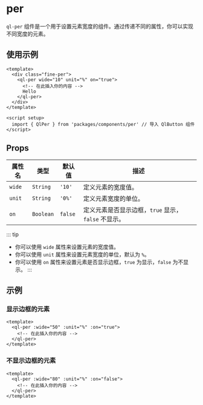 # per

`ql-per` 组件是一个用于设置元素宽度的组件。通过传递不同的属性，你可以实现不同宽度的元素。

## 使用示例

```vue
<template>
  <div class="fine-per">
    <ql-per wide="10" unit="%" on="true">
      <!-- 在此插入你的内容 -->
      Hello
    </ql-per>
  </div>
</template>

<script setup>
  import { QlPer } from 'packages/components/per' // 导入 QlButton 组件
</script>
```

## Props

| 属性名 | 类型      | 默认值  | 描述                                                |
| ------ | --------- | ------- | --------------------------------------------------- |
| `wide` | `String`  | `'10'`  | 定义元素的宽度值。                                  |
| `unit` | `String`  | `'0%'`  | 定义元素宽度的单位。                                |
| `on`   | `Boolean` | `false` | 定义元素是否显示边框，`true` 显示，`false` 不显示。 |

::: tip

- 你可以使用 `wide` 属性来设置元素的宽度值。
- 你可以使用 `unit` 属性来设置元素宽度的单位，默认为 `%`。
- 你可以使用 `on` 属性来设置元素是否显示边框，`true` 为显示，`false` 为不显示。
  :::

## 示例

### 显示边框的元素

```vue
<template>
  <ql-per :wide="50" :unit="%" :on="true">
    <!-- 在此插入你的内容 -->
  </ql-per>
</template>
```

### 不显示边框的元素

```vue
<template>
  <ql-per :wide="80" :unit="%" :on="false">
    <!-- 在此插入你的内容 -->
  </ql-per>
</template>
```
